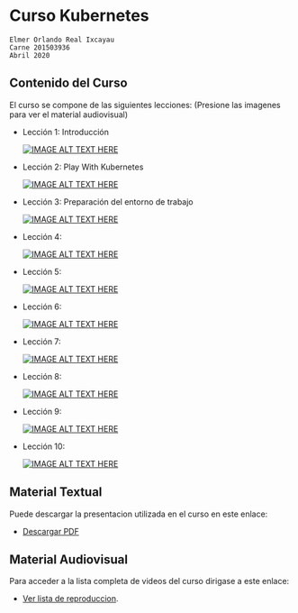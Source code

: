 # Curso Kubernetes

```
Elmer Orlando Real Ixcayau
Carne 201503936
Abril 2020
```

## Contenido del Curso

El curso se compone de las siguientes lecciones: (Presione las imagenes para ver el material audiovisual)

- Lección 1: Introducción

   [![IMAGE ALT TEXT HERE](https://img.youtube.com/vi/bqK7RNkXOU8/0.jpg)](https://www.youtube.com/watch?v=bqK7RNkXOU8)

- Lección 2: Play With Kubernetes

   [![IMAGE ALT TEXT HERE](https://img.youtube.com/vi/rTRAgbG9PhM/0.jpg)](https://www.youtube.com/watch?v=rTRAgbG9PhM)

- Lección 3: Preparación del entorno de trabajo

   [![IMAGE ALT TEXT HERE](https://img.youtube.com/vi/M0vBOna5WbI/0.jpg)](https://www.youtube.com/watch?v=M0vBOna5WbI)

- Lección 4: 

   [![IMAGE ALT TEXT HERE](https://img.youtube.com/vi/Tr3YCLe2LAI/0.jpg)](https://www.youtube.com/watch?v=Tr3YCLe2LAI)

- Lección 5: 

   [![IMAGE ALT TEXT HERE](https://img.youtube.com/vi/1qv1dfOpDPA/0.jpg)](https://www.youtube.com/watch?v=1qv1dfOpDPA)

- Lección 6: 

   [![IMAGE ALT TEXT HERE](https://img.youtube.com/vi/SjCiR-gzKQk/0.jpg)](https://www.youtube.com/watch?v=SjCiR-gzKQk)

- Lección 7: 

   [![IMAGE ALT TEXT HERE](https://img.youtube.com/vi/x5jGb6wgSuA/0.jpg)](https://www.youtube.com/watch?v=x5jGb6wgSuA)

- Lección 8: 

   [![IMAGE ALT TEXT HERE](https://img.youtube.com/vi/WoCh_5FrtEE/0.jpg)](https://www.youtube.com/watch?v=WoCh_5FrtEE)

- Lección 9: 

   [![IMAGE ALT TEXT HERE](https://img.youtube.com/vi/OwJAYXTyRxk/0.jpg)](https://www.youtube.com/watch?v=OwJAYXTyRxk)

- Lección 10: 

   [![IMAGE ALT TEXT HERE](https://img.youtube.com/vi/0uEo7Wbz0K0/0.jpg)](https://www.youtube.com/watch?v=0uEo7Wbz0K0)


## Material Textual
Puede descargar la presentacion utilizada en el curso en este enlace:
- [Descargar PDF](https://github.com/ElmerReal/Tesis-201503936/raw/master/Docker/Tesis_201503936%20Curso%20Docker.pdf)

## Material Audiovisual
Para acceder a la lista completa de videos del curso dirigase a este enlace:
- [Ver lista de reproduccion](https://www.youtube.com/playlist?list=PLrKKA2ApdaaAKO5WGsWwEWANYaBZZZMS1).



